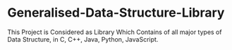 # Generalised-Data-Structure-Library
This Project is Considered as Library Which Contains of all major types of Data Structure, in C, C++, Java, Python, JavaScript.
